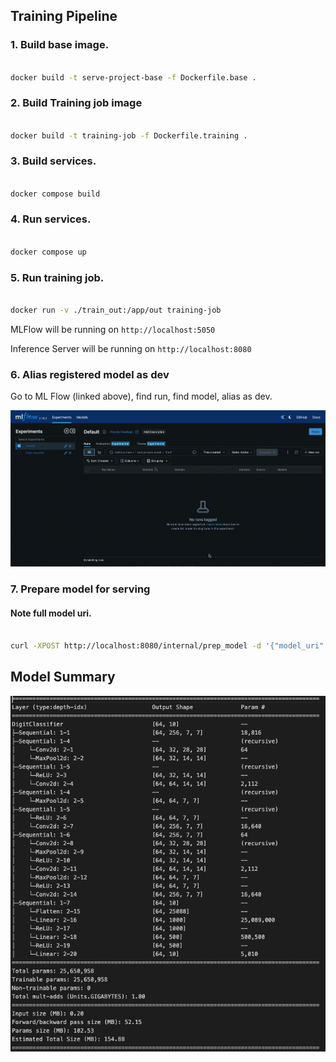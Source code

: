 ## Training Pipeline 

### 1. Build base image.  

```bash

docker build -t serve-project-base -f Dockerfile.base .

```
### 2. Build Training job image

```bash

docker build -t training-job -f Dockerfile.training .

```
### 3. Build services.

```bash

docker compose build

```

### 4. Run services.

```bash

docker compose up

```

### 5. Run training job.

```bash

docker run -v ./train_out:/app/out training-job

```

MLFlow will be running on `http://localhost:5050` 

Inference Server will be running on `http://localhost:8080`

### 6. Alias registered model as dev

Go to ML Flow (linked above), find run, find model, alias as dev.

![Alt Text](model_aliasing.gif)


### 7. Prepare model for serving

#### Note full model uri.

```bash

curl -XPOST http://localhost:8080/internal/prep_model -d '{"model_uri": "models:/digit-classifier@dev"}' -H Content-Type: 'application/json'

```


## Model Summary
![alt text](image.png)
